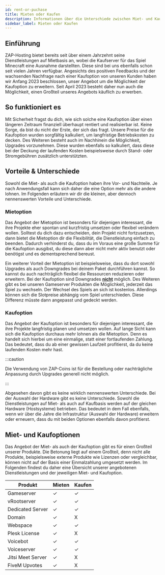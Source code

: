 ```yaml
---
id: rent-or-puchase
title: Mieten oder Kaufen
description: Informationen über die Unterschiede zwischen Miet- und Kaufserver von ZAP-Hosting - ZAP-Hosting.com Dokumentation
sidebar_label: Mieten oder Kaufen
---
```




## Einführung

ZAP-Hosting bietet bereits seit über einem Jahrzehnt seine Dienstleistungen auf Mietbasis an, wobei die Kaufserver für das Spiel Minecraft eine Ausnahme darstellten. Diese sind bei uns ebenfalls schon seit vielen Jahren verfügbar. Angesichts des positiven Feedbacks und der wachsenden Nachfrage nach einer Kaufoption von unseren Kunden haben wir Anfang 2023 beschlossen, unser Angebot um die Möglichkeit der Kaufoption zu erweitern. Seit April 2023 besteht daher nun auch die Möglichkeit, einen Großteil unseres Angebots käuflich zu erwerben.



## So funktioniert es

Mit Sicherheit fragst du dich, wie sich solche eine Kaufoption über einen längeren Zeitraum finanziell überhaupt rentiert und realisierbar ist. Keine Sorge, da bist du nicht der Erste, der sich das fragt. Unsere Preise für die Kaufoption wurden sorgfältig kalkuliert, um langfristige Betriebskosten zu decken. Des Weiteren besteht auch im Nachhinein die Möglichkeit, Upgrades vorzunehmen. Diese wurden ebenfalls so kalkuliert, dass diese bei der Deckung der laufenden Kosten beispielsweise durch Stand- oder Stromgebühren zusätzlich unterstützten. 



## Vorteile & Unterschiede

Sowohl die Miet- als auch die Kaufoption haben ihre Vor- und Nachteile. Je nach Anwendungsfall kann sich daher die eine Option mehr als die andere lohnen. Im Folgenden erläutern wir dir die kleinen, aber dennoch nennenswerten Vorteile und Unterschiede. 



### Mietoption

Das Angebot der Mietoption ist besonders für diejenigen interessant, die ihre Projekte eher spontan und kurzfristig umsetzen oder flexibel verändern wollen. Solltest du dich dazu entscheiden, dein Projekt nicht fortzusetzen, dann bietet die Mietoption dir die Flexibilität, die Dienstleistung einfach zu beenden. Dadurch verhinderst du, dass du im Voraus eine große Summe für die Kaufoption ausgibst, du diese dann aber nicht mehr aktiv benutzt oder benötigst und es dementsprechend bereust.

Ein weiterer Vorteil der Mietoption ist beispielsweise, dass du dort sowohl Upgrades als auch Downgrades bei deinem Paket durchführen kannst. So kannst du auch nachträglich flexibel die Ressourcen reduzieren oder erweitern. Bei der Kaufoption sind Downgrades <u>**nicht**</u> möglich. Des Weiteren gibt es bei unseren Gameserver Produkten die Möglichkeit, jederzeit das Spiel zu wechseln. Der Wechsel des Spiels an sich ist kostenlos. Allerdings können sich die Slotpreise abhängig vom Spiel unterschieden. Diese Differenz müsste dann angepasst und gedeckt werden. 



### Kaufoption

Das Angebot der Kaufoption ist besonders für diejenigen interessant, die ihre Projekte langfristig planen und umsetzen wollen. Auf lange Sicht kann sich die Kaufoption durchaus mehr lohnen als die Mietoption. Denn es handelt sich hierbei um eine einmalige, statt einer fortlaufenden Zahlung. Das bedeutet, dass du ab einer gewissen Laufzeit profitierst, da du keine laufenden Kosten mehr hast. 

:::caution

Die Verwendung von ZAP-Coins ist für die Bestellung oder nachträgliche Anpassung durch Upgrades generell nicht möglich. 

:::

Abgesehen davon gibt es keine wirklich nennenswerten Unterschiede. Bei der Auswahl der Hardware gibt es keine Unterschiede. Sowohl die Dienstleistungen auf Miet- als auch auf Kaufbasis werden auf der gleichen Hardware (Hostsysteme) betrieben. Das bedeutet in dem Fall ebenfalls, wenn wir über die Jahre die Infrastruktur (Auswahl der Hardware) erweitern oder erneuern, dass du mit beiden Optionen ebenfalls davon profitierst. 



## Miet- und Kaufoptionen

Das Angebot der Miet- als auch der Kaufoption gibt es für einen Großteil unserer Produkte. Die Betonung liegt auf einem Großteil, denn nicht alle Produkte, beispielsweise externe Produkte wie Lizenzen oder vergleichbar, können nicht auf der Basis einer Einmalzahlung umgesetzt werden. Im Folgenden findest du daher eine Übersicht unserer angebotenen Dienstleistungen und der jeweiligen Miet- und Kaufoption. 

| Produkt           | Mieten | Kaufen |
| ----------------- | ------ | ------ |
| Gameserver        | ✓      | ✓      |
| vRootserver       | ✓      | ✓      |
| Dedicated Server  | ✓      | ✓      |
| Domain            | ✓      | X      |
| Webspace          | ✓      | ✓      |
| Plesk License     | ✓      | X      |
| Voicebot          | ✓      | ✓      |
| Voiceserver       | ✓      | ✓      |
| Jitsi Meet Server | ✓      | X      |
| FiveM Upvotes     | ✓      | X      |
